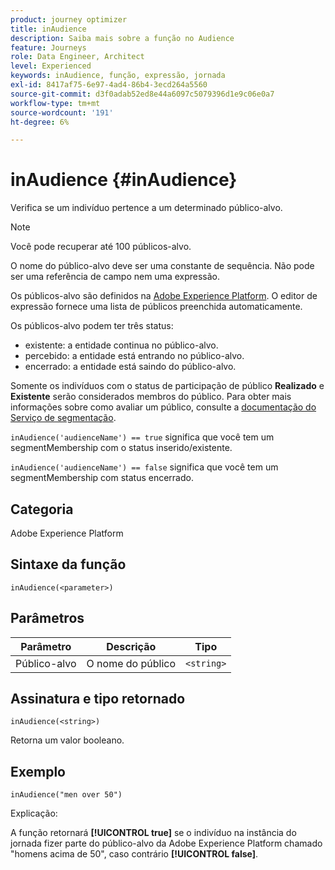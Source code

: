 ```yaml
---
product: journey optimizer
title: inAudience
description: Saiba mais sobre a função no Audience
feature: Journeys
role: Data Engineer, Architect
level: Experienced
keywords: inAudience, função, expressão, jornada
exl-id: 8417af75-6e97-4ad4-86b4-3ecd264a5560
source-git-commit: d3f0adab52ed8e44a6097c5079396d1e9c06e0a7
workflow-type: tm+mt
source-wordcount: '191'
ht-degree: 6%

---
```


# inAudience {#inAudience}

Verifica se um indivíduo pertence a um determinado público-alvo.

>[!NOTE]
>
>Você pode recuperar até 100 públicos-alvo.

O nome do público-alvo deve ser uma constante de sequência. Não pode ser uma referência de campo nem uma expressão.

Os públicos-alvo são definidos na [Adobe Experience Platform](https://platform.adobe.com/audience/overview). O editor de expressão fornece uma lista de públicos preenchida automaticamente.

Os públicos-alvo podem ter três status:

* existente: a entidade continua no público-alvo.
* percebido: a entidade está entrando no público-alvo.
* encerrado: a entidade está saindo do público-alvo.

Somente os indivíduos com o status de participação de público **Realizado** e **Existente** serão considerados membros do público. Para obter mais informações sobre como avaliar um público, consulte a [documentação do Serviço de segmentação](https://experienceleague.adobe.com/docs/experience-platform/segmentation/tutorials/evaluate-a-segment.html#interpret-segment-results).

`inAudience('audienceName') == true` significa que você tem um segmentMembership com o status inserido/existente.

`inAudience('audienceName') == false` significa que você tem um segmentMembership com status encerrado.

## Categoria

Adobe Experience Platform

## Sintaxe da função

`inAudience(<parameter>)`

## Parâmetros

| Parâmetro | Descrição | Tipo |
|--- |--- |--- |
| Público-alvo | O nome do público | `<string>` |

## Assinatura e tipo retornado

`inAudience(<string>)`

Retorna um valor booleano.

## Exemplo

`inAudience("men over 50")`

Explicação:

A função retornará **[!UICONTROL true]** se o indivíduo na instância do jornada fizer parte do público-alvo da Adobe Experience Platform chamado &quot;homens acima de 50&quot;, caso contrário **[!UICONTROL false]**.
